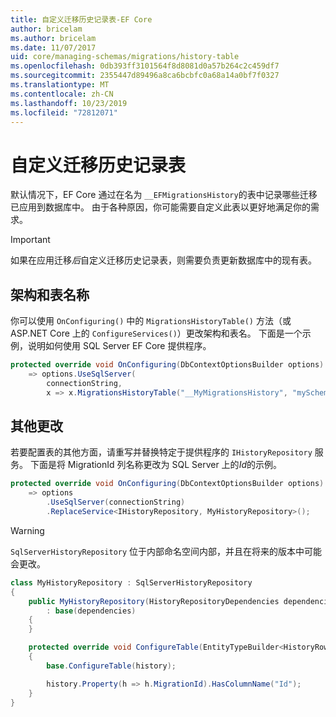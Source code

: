 ```yaml
---
title: 自定义迁移历史记录表-EF Core
author: bricelam
ms.author: bricelam
ms.date: 11/07/2017
uid: core/managing-schemas/migrations/history-table
ms.openlocfilehash: 0db393ff3101564f8d8081d0a57b264c2c459df7
ms.sourcegitcommit: 2355447d89496a8ca6bcbfc0a68a14a0bf7f0327
ms.translationtype: MT
ms.contentlocale: zh-CN
ms.lasthandoff: 10/23/2019
ms.locfileid: "72812071"
---
```

# <a name="custom-migrations-history-table"></a>自定义迁移历史记录表

默认情况下，EF Core 通过在名为 `__EFMigrationsHistory`的表中记录哪些迁移已应用到数据库中。 由于各种原因，你可能需要自定义此表以更好地满足你的需求。

> [!IMPORTANT]
> 如果在应用迁移*后*自定义迁移历史记录表，则需要负责更新数据库中的现有表。

## <a name="schema-and-table-name"></a>架构和表名称

你可以使用 `OnConfiguring()` 中的 `MigrationsHistoryTable()` 方法（或 ASP.NET Core 上的 `ConfigureServices()`）更改架构和表名。 下面是一个示例，说明如何使用 SQL Server EF Core 提供程序。

``` csharp
protected override void OnConfiguring(DbContextOptionsBuilder options)
    => options.UseSqlServer(
        connectionString,
        x => x.MigrationsHistoryTable("__MyMigrationsHistory", "mySchema"));
```

## <a name="other-changes"></a>其他更改

若要配置表的其他方面，请重写并替换特定于提供程序的 `IHistoryRepository` 服务。 下面是将 MigrationId 列名称更改为 SQL Server 上的*Id*的示例。

``` csharp
protected override void OnConfiguring(DbContextOptionsBuilder options)
    => options
        .UseSqlServer(connectionString)
        .ReplaceService<IHistoryRepository, MyHistoryRepository>();
```

> [!WARNING]
> `SqlServerHistoryRepository` 位于内部命名空间内部，并且在将来的版本中可能会更改。

``` csharp
class MyHistoryRepository : SqlServerHistoryRepository
{
    public MyHistoryRepository(HistoryRepositoryDependencies dependencies)
        : base(dependencies)
    {
    }

    protected override void ConfigureTable(EntityTypeBuilder<HistoryRow> history)
    {
        base.ConfigureTable(history);

        history.Property(h => h.MigrationId).HasColumnName("Id");
    }
}
```
